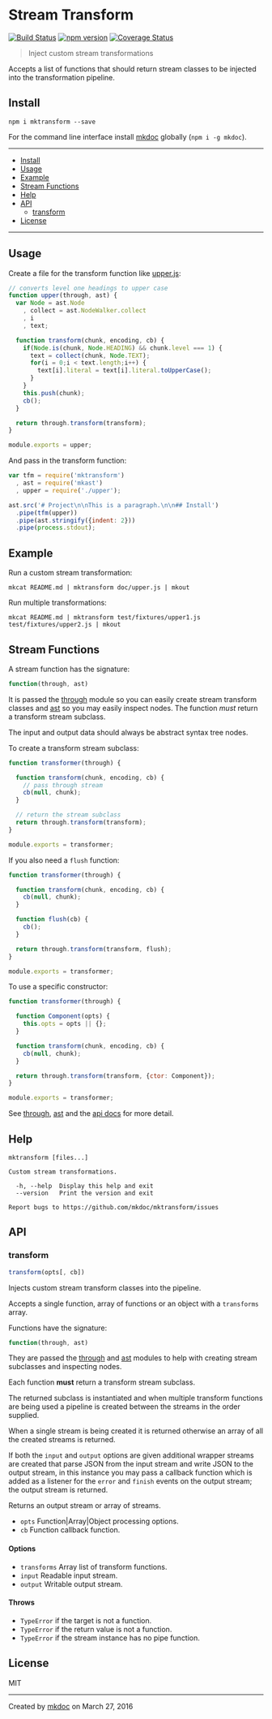 # Stream Transform

[![Build Status](https://travis-ci.org/mkdoc/mktransform.svg?v=3)](https://travis-ci.org/mkdoc/mktransform)
[![npm version](http://img.shields.io/npm/v/mktransform.svg?v=3)](https://npmjs.org/package/mktransform)
[![Coverage Status](https://coveralls.io/repos/mkdoc/mktransform/badge.svg?branch=master&service=github&v=3)](https://coveralls.io/github/mkdoc/mktransform?branch=master)

> Inject custom stream transformations

Accepts a list of functions that should return stream classes to be injected into the transformation pipeline.

## Install

```
npm i mktransform --save
```

For the command line interface install [mkdoc][] globally (`npm i -g mkdoc`).

---

- [Install](#install)
- [Usage](#usage)
- [Example](#example)
- [Stream Functions](#stream-functions)
- [Help](#help)
- [API](#api)
   - [transform](#transform)
- [License](#license)

---

## Usage

Create a file for the transform function like [upper.js](https://github.com/mkdoc/mktransform/blob/master/doc/upper.js):

```javascript
// converts level one headings to upper case
function upper(through, ast) {
  var Node = ast.Node
    , collect = ast.NodeWalker.collect
    , i
    , text;

  function transform(chunk, encoding, cb) {
    if(Node.is(chunk, Node.HEADING) && chunk.level === 1) {
      text = collect(chunk, Node.TEXT);
      for(i = 0;i < text.length;i++) {
        text[i].literal = text[i].literal.toUpperCase();
      }
    }
    this.push(chunk);
    cb();
  }

  return through.transform(transform);
}

module.exports = upper;
```

And pass in the transform function:

```javascript
var tfm = require('mktransform')
  , ast = require('mkast')
  , upper = require('./upper');

ast.src('# Project\n\nThis is a paragraph.\n\n## Install')
  .pipe(tfm(upper))
  .pipe(ast.stringify({indent: 2}))
  .pipe(process.stdout);
```

## Example

Run a custom stream transformation:

```shell
mkcat README.md | mktransform doc/upper.js | mkout
```

Run multiple transformations:

```shell
mkcat README.md | mktransform test/fixtures/upper1.js test/fixtures/upper2.js | mkout
```

## Stream Functions

A stream function has the signature:

```javascript
function(through, ast)
```

It is passed the [through][] module so you can easily create stream transform classes and [ast][mkast] so you may easily inspect nodes. The function *must* return a transform stream subclass.

The input and output data should always be abstract syntax tree nodes.

To create a transform stream subclass:

```javascript
function transformer(through) {

  function transform(chunk, encoding, cb) {
    // pass through stream
    cb(null, chunk);
  }

  // return the stream subclass
  return through.transform(transform);
}

module.exports = transformer;
```

If you also need a `flush` function:

```javascript
function transformer(through) {

  function transform(chunk, encoding, cb) {
    cb(null, chunk);
  }

  function flush(cb) {
    cb(); 
  }

  return through.transform(transform, flush);
}

module.exports = transformer;
```

To use a specific constructor:

```javascript
function transformer(through) {

  function Component(opts) {
    this.opts = opts || {}; 
  }

  function transform(chunk, encoding, cb) {
    cb(null, chunk);
  }

  return through.transform(transform, {ctor: Component});
}

module.exports = transformer;
```

See [through][through], [ast][mkast] and the [api docs](#api) for more detail.

## Help

```
mktransform [files...]

Custom stream transformations.

  -h, --help  Display this help and exit
  --version   Print the version and exit

Report bugs to https://github.com/mkdoc/mktransform/issues
```

## API

### transform

```javascript
transform(opts[, cb])
```

Injects custom stream transform classes into the pipeline.

Accepts a single function, array of functions or an object with a
`transforms` array.

Functions have the signature:

```javascript
function(through, ast)
```

They are passed the [through][] and [ast][mkast] modules to help with
creating stream subclasses and inspecting nodes.

Each function **must** return a transform stream subclass.

The returned subclass is instantiated and when multiple transform functions
are being used a pipeline is created between the streams in the order
supplied.

When a single stream is being created it is returned otherwise an array
of all the created streams is returned.

If both the `input` and `output` options are given additional wrapper
streams are created that parse JSON from the input stream and write JSON
to the output stream, in this instance you may pass a callback function
which is added as a listener for the `error` and `finish` events on the
output stream; the output stream is returned.

Returns an output stream or array of streams.

* `opts` Function|Array|Object processing options.
* `cb` Function callback function.

#### Options

* `transforms` Array list of transform functions.
* `input` Readable input stream.
* `output` Writable output stream.

#### Throws

* `TypeError` if the target is not a function.
* `TypeError` if the return value is not a function.
* `TypeError` if the stream instance has no pipe function.

## License

MIT

---

Created by [mkdoc](https://github.com/mkdoc/mkdoc) on March 27, 2016

[mkdoc]: https://github.com/mkdoc/mkdoc
[mkast]: https://github.com/mkdoc/mkast
[through]: https://github.com/tmpfs/through3
[commonmark]: http://commonmark.org
[jshint]: http://jshint.com
[jscs]: http://jscs.info

